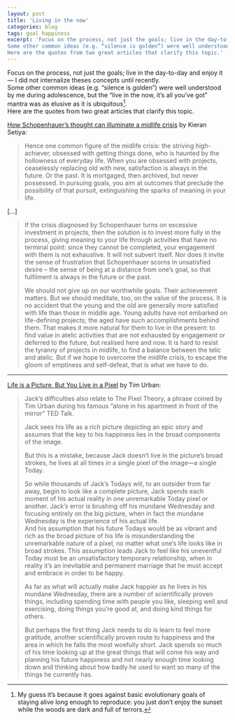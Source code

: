 ```yaml
---
layout: post
title: 'Living in the now'
categories: blog
tags: goal happiness
excerpt: 'Focus on the process, not just the goals; live in the day-to-day and enjoy it — I did not internalize theses concepts until recently. <br>
Some other common ideas (e.g. “silence is golden”) were well understood by me during adolescence, but the “live in the now, it’s all you’ve got” mantra was as elusive as it is ubiquitous. <br>  
Here are the quotes from two great articles that clarify this topic.'
---
```


Focus on the process, not just the goals; live in the day-to-day and enjoy it — I did not internalize theses concepts until recently.  
Some other common ideas (e.g. “silence is golden”) were well understood by me during adolescence, but the “live in the now, it’s all you’ve got” mantra was as elusive as it is ubiquitous[^1].  
Here are the quotes from two great articles that clarify this topic.

[How Schopenhauer’s thought can illuminate a midlife crisis](https://aeon.co/ideas/how-schopenhauers-thought-can-illuminate-a-midlife-crisis) by Kieran Setiya:
> Hence one common figure of the midlife crisis: the striving high-achiever, obsessed with getting things done, who is haunted by the hollowness of everyday life. When you are obsessed with projects, ceaselessly replacing old with new, satisfaction is always in the future. Or the past. It is mortgaged, then archived, but never possessed. In pursuing goals, you aim at outcomes that preclude the possibility of that pursuit, extinguishing the sparks of meaning in your life.

[...]

> If the crisis diagnosed by Schopenhauer turns on excessive investment in projects, then the solution is to invest more fully in the process, giving meaning to your life through activities that have no terminal point: since they cannot be completed, your engagement with them is not exhaustive. It will not subvert itself. Nor does it invite the sense of frustration that Schopenhauer scorns in unsatisfied desire – the sense of being at a distance from one’s goal, so that fulfilment is always in the future or the past.  
>
> We should not give up on our worthwhile goals. Their achievement matters. But we should meditate, too, on the value of the process. It is no accident that the young and the old are generally more satisfied with life than those in middle age. Young adults have not embarked on life-defining projects; the aged have such accomplishments behind them. That makes it more natural for them to live in the present: to find value in atelic activities that are not exhausted by engagement or deferred to the future, but realised here and now. It is hard to resist the tyranny of projects in midlife, to find a balance between the telic and atelic. But if we hope to overcome the midlife crisis, to escape the gloom of emptiness and self-defeat, that is what we have to do.
  
------

[Life is a Picture, But You Live in a Pixel](https://waitbutwhy.com/2013/11/life-is-picture-but-you-live-in-pixel.html) by Tim Urban:
> Jack’s difficulties also relate to The Pixel Theory, a phrase coined by Tim Urban during his famous “alone in his apartment in front of the mirror” TED Talk.  
>
> Jack sees his life as a rich picture depicting an epic story and assumes that the key to his happiness lies in the broad components of the image.  
>
> But this is a mistake, because Jack doesn’t live in the picture’s broad strokes, he lives at all times in a single pixel of the image—a single Today.  
>
> So while thousands of Jack’s Todays will, to an outsider from far away, begin to look like a complete picture, Jack spends each moment of his actual reality in one unremarkable Today pixel or another. Jack’s error is brushing off his mundane Wednesday and focusing entirely on the big picture, when in fact the mundane Wednesday is the experience of his actual life.  
And his assumption that his future Todays would be as vibrant and rich as the broad picture of his life is misunderstanding the unremarkable nature of a pixel, no matter what one’s life looks like in broad strokes. This assumption leads Jack to feel like his uneventful Today must be an unsatisfactory temporary relationship, when in reality it’s an inevitable and permanent marriage that he must accept and embrace in order to be happy.  
>
> As far as what will actually make Jack happier as he lives in his mundane Wednesday, there are a number of scientifically proven things, including spending time with people you like, sleeping well and exercising, doing things you’re good at, and doing kind things for others.  
>
> But perhaps the first thing Jack needs to do is learn to feel more gratitude, another scientifically proven route to happiness and the area in which he falls the most woefully short. Jack spends so much of his time looking up at the great things that will come his way and planning his future happiness and not nearly enough time looking down and thinking about how badly he used to want so many of the things he currently has.


[^1]: My guess it’s because it goes against basic evolutionary goals of staying alive long enough to reproduce: you just don’t enjoy the sunset while the woods are dark and full of terrors.  
